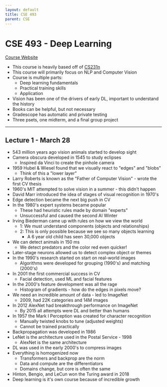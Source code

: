 ```yaml
---
layout: default
title: CSE 493
parent: CSE
---
```


# CSE 493 - Deep Learning

[Course Website](https://courses.cs.washington.edu/courses/cse493g1/23sp/)
- This course is heavily based off of [CS231n](https://cs231n.github.io)
- This course will primarily focus on NLP and Computer Vision
- Course is multiple parts:
    - Deep learning fundamentals
    - Practical training skills
    - Application
- Vision has been one of the drivers of early DL, important to understand the history
- Books can be helpful, but not necessary
- Gradescope has automatic and private testing
- Three psets, one midterm, and a final group project
---

## Lecture 1 - March 28

- 543 million years ago vision animals started to develop sight
- Camera obscura developed in 1545 to study eclipses
    - Inspired da Vinci to create the pinhole camera
- 1959 Hubel & Wiesel found that we visually react to "edges" and "blobs"
    - Think of this a "lower layer"
- Larry Roberts is known as the "Father of Computer Vision" - wrote the first CV thesis
- 1960's MIT attempted to solve vision in a summer - this didn't happen
- David Marr introduced the idea of stages of visual recognition in 1970's
- Edge detection became the next big push in CV
- In the 1980's expert systems became popular
    - These had heuristic rules made by domain "experts"
    - Unsuccessful and caused the second AI Winter
- Irving Biederman came up with rules on how we view the world
    - 1: We must understand components (objects and relationships)
    - 2: This is only possible because we see so many objects learning
        - A 6 year old child has seen 30,000 objects
- We can detect animals in 150 ms
    - We detect predators and the color red even quicker!
- Later-stage neurons allowed us to detect complex object or themes
- In the 1990's research started on start on real-world images
    - Algorithms were developed for grouping (1990's) and matching (2000's)
- In 2001 the first commercial success in CV
    - Facial detection, used ML and facial features
- In the 2000's feature development was all the rage
    - Histogram of gradients - how do the edges in pixels move?
- We need an incredible amount of data - led to ImageNet
    - 2009, had 22K categories and 14M images
- In 2012 AlexNet had breakthrough performance on ImageNet
    - By 2015 all attempts were DL and better than humans
- In 1957 the Mark I Perception was created for character recognition
    - Manually twisted knobs to tune (adjusted weights)
    - Cannot be trained practically
- Backpropagation was developed in 1986
- LeNet is the architecture used in the Postal Service - 1998
    - AlexNet is the same architecture
- DL was used in the early 2000's to compress images
- Everything is homogenized now
    - Transformers and backprop are the norm
    - Data and compute are the differentiators
    - Domains change, but core is often the same
- Hinton, Bengio, and LeCun won the Turing award in 2018
- Deep learning is it's own course because of incredible growth